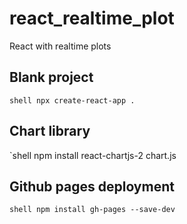 # react_realtime_plot
React with realtime plots

## Blank project
`shell
npx create-react-app .
`

## Chart library
`shell
npm install react-chartjs-2 chart.js

## Github pages deployment
`shell
npm install gh-pages --save-dev
`

